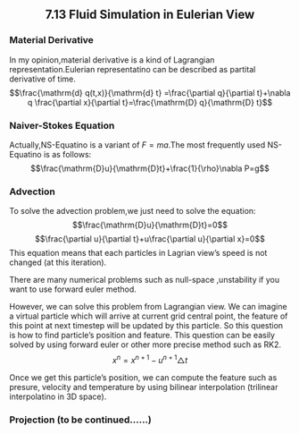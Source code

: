 <h2 align=center>7.13 Fluid Simulation in Eulerian View</h2>

### Material Derivative
In my opinion,material derivative is a kind of Lagrangian representation.Eulerian representatino can be described as partital derivative of time.
$$\frac{\mathrm{d} q(t,x)}{\mathrm{d} t} =\frac{\partial q}{\partial t}+\nabla q \frac{\partial x}{\partial t}=\frac{\mathrm{D} q}{\mathrm{D} t}$$

### Naiver-Stokes Equation
Actually,NS-Equatino is a variant of $F=ma$.The most frequently used NS-Equatino is as follows:
$$\frac{\mathrm{D}u}{\mathrm{D}t}+\frac{1}{\rho}\nabla P=g$$

### Advection
To solve the advection problem,we just need to solve the equation:
$$\frac{\mathrm{D}u}{\mathrm{D}t}=0$$
$$\frac{\partial u}{\partial t}+u\frac{\partial u}{\partial x}=0$$
This equation means that each particles in Lagrian view’s speed is not changed (at this iteration).

There are many numerical problems such as null-space ,unstability if you want to use forward euler method.

However, we can solve this problem from Lagrangian view. We can imagine a virtual particle which will arrive at current grid central point, the feature of this point at next timestep will be updated by this particle. So this question is how to find particle’s position and feature. This question can be easily solved by using forward euler or other more precise method such as RK2.
$$x^n=x^{n+1}-u^{n+1}\triangle t$$

Once we get this particle’s position, we can compute the feature such as presure, velocity and temperature by using bilinear interpolation (trilinear interpolatino in 3D space).

### Projection (to be continued……)